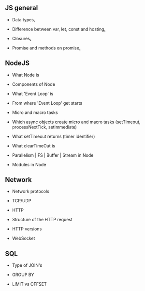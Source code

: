 ## JS general

* Data types[.](https://developer.mozilla.org/ru/docs/Web/JavaScript/Data_structures)

* Difference between var, let, const and hosting[.](https://medium.com/nuances-of-programming/%D0%B2-%D1%87%D1%91%D0%BC-%D1%80%D0%B0%D0%B7%D0%BD%D0%B8%D1%86%D0%B0-%D0%BC%D0%B5%D0%B6%D0%B4%D1%83-var-let-%D0%B8-const-%D0%B2-javascript-3084bfe9f7a3)

* Closures[.](https://medium.com/@stasonmars/%D0%BF%D0%BE%D0%BD%D0%B8%D0%BC%D0%B0%D0%B5%D0%BC-%D0%B7%D0%B0%D0%BC%D1%8B%D0%BA%D0%B0%D0%BD%D0%B8%D1%8F-%D0%B2-javascript-%D1%80%D0%B0%D0%B7-%D0%B8-%D0%BD%D0%B0%D0%B2%D1%81%D0%B5%D0%B3%D0%B4%D0%B0-c211805b6898)

* Promise and methods on promise[.](https://metanit.com/web/javascript/17.1.php)

## NodeJS

* What Node is

* Components of Node

* What 'Event Loop' is

* From where 'Event Loop' get starts

* Micro and macro tasks

* Which async objects create micro and macro tasks (setTimeout, processNextTick, setImmediate)

* What setTimeout returns (timer identifier)

* What clearTimeOut is

* Parallelism | FS | Buffer | Stream in Node

* Modules in Node

## Network

* Network protocols

* TCP/UDP

* HTTP

* Structure of the HTTP request

* HTTP versions

* WebSocket

## SQL

* Type of JOIN's

* GROUP BY

* LIMIT vs OFFSET